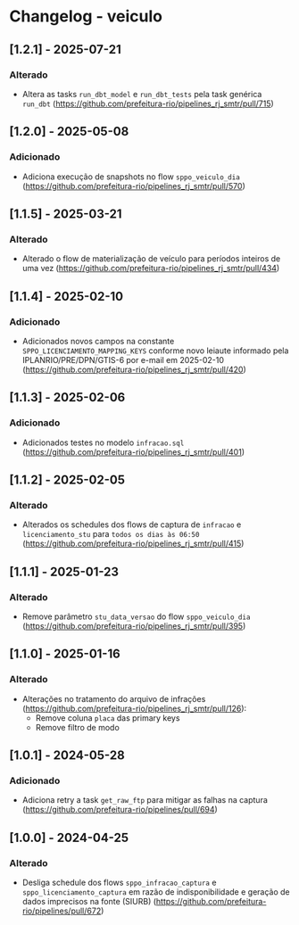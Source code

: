 # Changelog - veiculo

## [1.2.1] - 2025-07-21

### Alterado

- Altera as tasks `run_dbt_model` e `run_dbt_tests` pela task genérica `run_dbt` (https://github.com/prefeitura-rio/pipelines_rj_smtr/pull/715)

## [1.2.0] - 2025-05-08

### Adicionado

- Adiciona execução de snapshots no flow `sppo_veiculo_dia` (https://github.com/prefeitura-rio/pipelines_rj_smtr/pull/570)

## [1.1.5] - 2025-03-21

### Alterado
- Alterado o flow de materialização de veículo para períodos inteiros de uma vez (https://github.com/prefeitura-rio/pipelines_rj_smtr/pull/434)

## [1.1.4] - 2025-02-10

### Adicionado
- Adicionados novos campos na constante `SPPO_LICENCIAMENTO_MAPPING_KEYS` conforme novo leiaute informado pela IPLANRIO/PRE/DPN/GTIS-6 por e-mail em 2025-02-10 (https://github.com/prefeitura-rio/pipelines_rj_smtr/pull/420)

## [1.1.3] - 2025-02-06

### Adicionado
- Adicionados testes no modelo `infracao.sql` (https://github.com/prefeitura-rio/pipelines_rj_smtr/pull/401)

## [1.1.2] - 2025-02-05

### Alterado
- Alterados os schedules dos flows de captura de `infracao` e `licenciamento_stu` para `todos os dias às 06:50` (https://github.com/prefeitura-rio/pipelines_rj_smtr/pull/415)

## [1.1.1] - 2025-01-23

### Alterado
- Remove parâmetro `stu_data_versao` do flow `sppo_veiculo_dia` (https://github.com/prefeitura-rio/pipelines_rj_smtr/pull/395)

## [1.1.0] - 2025-01-16

### Alterado
- Alterações no tratamento do arquivo de infrações (https://github.com/prefeitura-rio/pipelines_rj_smtr/pull/126):
  - Remove coluna `placa` das primary keys
  - Remove filtro de modo

## [1.0.1] - 2024-05-28

### Adicionado

- Adiciona retry a task `get_raw_ftp` para mitigar as falhas na captura (https://github.com/prefeitura-rio/pipelines/pull/694)

## [1.0.0] - 2024-04-25

### Alterado

- Desliga schedule dos flows `sppo_infracao_captura` e `sppo_licenciamento_captura` em razão de indisponibilidade e geração de dados imprecisos na fonte (SIURB) (https://github.com/prefeitura-rio/pipelines/pull/672)